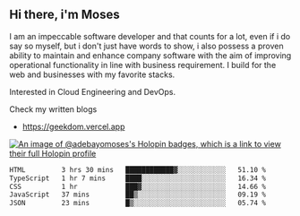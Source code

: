 ## Hi there, i'm Moses

I am an impeccable software developer and that counts for a lot, even if i do say so myself, but i don't just have words to show, i also possess a proven ability to maintain and enhance company software with the aim of improving operational functionality in line with business requirement. I build for the web and businesses with my favorite stacks.

Interested in Cloud Engineering and DevOps.

Check my written blogs
- https://geekdom.vercel.app

[![An image of @adebayomoses's Holopin badges, which is a link to view their full Holopin profile](https://holopin.me/adebayomoses)](https://holopin.io/@adebayomoses)

<!--START_SECTION:waka-->

```txt
HTML         3 hrs 30 mins   ████████████▓░░░░░░░░░░░░   51.10 %
TypeScript   1 hr 7 mins     ████░░░░░░░░░░░░░░░░░░░░░   16.34 %
CSS          1 hr            ███▓░░░░░░░░░░░░░░░░░░░░░   14.66 %
JavaScript   37 mins         ██▒░░░░░░░░░░░░░░░░░░░░░░   09.19 %
JSON         23 mins         █▒░░░░░░░░░░░░░░░░░░░░░░░   05.74 %
```

<!--END_SECTION:waka-->
